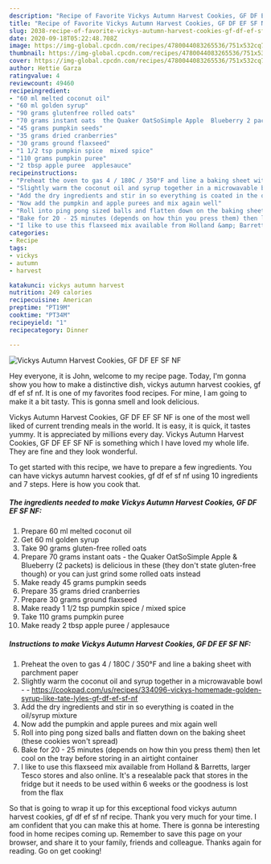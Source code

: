 ```yaml
---
description: "Recipe of Favorite Vickys Autumn Harvest Cookies, GF DF EF SF NF"
title: "Recipe of Favorite Vickys Autumn Harvest Cookies, GF DF EF SF NF"
slug: 2038-recipe-of-favorite-vickys-autumn-harvest-cookies-gf-df-ef-sf-nf
date: 2020-09-18T05:22:48.708Z
image: https://img-global.cpcdn.com/recipes/4780044083265536/751x532cq70/vickys-autumn-harvest-cookies-gf-df-ef-sf-nf-recipe-main-photo.jpg
thumbnail: https://img-global.cpcdn.com/recipes/4780044083265536/751x532cq70/vickys-autumn-harvest-cookies-gf-df-ef-sf-nf-recipe-main-photo.jpg
cover: https://img-global.cpcdn.com/recipes/4780044083265536/751x532cq70/vickys-autumn-harvest-cookies-gf-df-ef-sf-nf-recipe-main-photo.jpg
author: Hettie Garza
ratingvalue: 4
reviewcount: 49460
recipeingredient:
- "60 ml melted coconut oil"
- "60 ml golden syrup"
- "90 grams glutenfree rolled oats"
- "70 grams instant oats  the Quaker OatSoSimple Apple  Blueberry 2 packets is delicious in these they dont state glutenfree though or you can just grind some rolled oats instead"
- "45 grams pumpkin seeds"
- "35 grams dried cranberries"
- "30 grams ground flaxseed"
- "1 1/2 tsp pumpkin spice  mixed spice"
- "110 grams pumpkin puree"
- "2 tbsp apple puree  applesauce"
recipeinstructions:
- "Preheat the oven to gas 4 / 180C / 350°F and line a baking sheet with parchment paper"
- "Slightly warm the coconut oil and syrup together in a microwavable bowl  https://cookpad.com/us/recipes/334096-vickys-homemade-golden-syrup-like-tate-lyles-gf-df-ef-sf-nf"
- "Add the dry ingredients and stir in so everything is coated in the oil/syrup mixture"
- "Now add the pumpkin and apple purees and mix again well"
- "Roll into ping pong sized balls and flatten down on the baking sheet (these cookies won&#39;t spread)"
- "Bake for 20 - 25 minutes (depends on how thin you press them) then let cool on the tray before storing in an airtight container"
- "I like to use this flaxseed mix available from Holland &amp; Barretts, larger Tesco stores and also online. It&#39;s a resealable pack that stores in the fridge but it needs to be used within 6 weeks or the goodness is lost from the flax"
categories:
- Recipe
tags:
- vickys
- autumn
- harvest

katakunci: vickys autumn harvest 
nutrition: 249 calories
recipecuisine: American
preptime: "PT19M"
cooktime: "PT34M"
recipeyield: "1"
recipecategory: Dinner

---
```



![Vickys Autumn Harvest Cookies, GF DF EF SF NF](https://img-global.cpcdn.com/recipes/4780044083265536/751x532cq70/vickys-autumn-harvest-cookies-gf-df-ef-sf-nf-recipe-main-photo.jpg)

Hey everyone, it is John, welcome to my recipe page. Today, I'm gonna show you how to make a distinctive dish, vickys autumn harvest cookies, gf df ef sf nf. It is one of my favorites food recipes. For mine, I am going to make it a bit tasty. This is gonna smell and look delicious.

Vickys Autumn Harvest Cookies, GF DF EF SF NF is one of the most well liked of current trending meals in the world. It is easy, it is quick, it tastes yummy. It is appreciated by millions every day. Vickys Autumn Harvest Cookies, GF DF EF SF NF is something which I have loved my whole life. They are fine and they look wonderful.




To get started with this recipe, we have to prepare a few ingredients. You can have vickys autumn harvest cookies, gf df ef sf nf using 10 ingredients and 7 steps. Here is how you cook that.

<!--inarticleads1-->

##### The ingredients needed to make Vickys Autumn Harvest Cookies, GF DF EF SF NF:

1. Prepare 60 ml melted coconut oil
1. Get 60 ml golden syrup
1. Take 90 grams gluten-free rolled oats
1. Prepare 70 grams instant oats - the Quaker OatSoSimple Apple &amp; Blueberry (2 packets) is delicious in these (they don&#39;t state gluten-free though) or you can just grind some rolled oats instead
1. Make ready 45 grams pumpkin seeds
1. Prepare 35 grams dried cranberries
1. Prepare 30 grams ground flaxseed
1. Make ready 1 1/2 tsp pumpkin spice / mixed spice
1. Take 110 grams pumpkin puree
1. Make ready 2 tbsp apple puree / applesauce




<!--inarticleads2-->

##### Instructions to make Vickys Autumn Harvest Cookies, GF DF EF SF NF:

1. Preheat the oven to gas 4 / 180C / 350°F and line a baking sheet with parchment paper
1. Slightly warm the coconut oil and syrup together in a microwavable bowl -  - https://cookpad.com/us/recipes/334096-vickys-homemade-golden-syrup-like-tate-lyles-gf-df-ef-sf-nf
1. Add the dry ingredients and stir in so everything is coated in the oil/syrup mixture
1. Now add the pumpkin and apple purees and mix again well
1. Roll into ping pong sized balls and flatten down on the baking sheet (these cookies won&#39;t spread)
1. Bake for 20 - 25 minutes (depends on how thin you press them) then let cool on the tray before storing in an airtight container
1. I like to use this flaxseed mix available from Holland &amp; Barretts, larger Tesco stores and also online. It&#39;s a resealable pack that stores in the fridge but it needs to be used within 6 weeks or the goodness is lost from the flax




So that is going to wrap it up for this exceptional food vickys autumn harvest cookies, gf df ef sf nf recipe. Thank you very much for your time. I am confident that you can make this at home. There is gonna be interesting food in home recipes coming up. Remember to save this page on your browser, and share it to your family, friends and colleague. Thanks again for reading. Go on get cooking!
